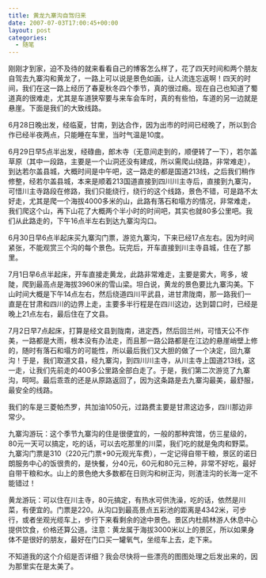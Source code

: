 ```yaml
---
title: 黄龙九寨沟自驾归来
date: 2007-07-03T17:00:45+00:00
layout: post
categories:
  - 随笔
---
```

刚刚才到家，迫不及待的就来看看自己的博客怎么样了，花了四天时间和两个朋友自驾去九寨沟和黄龙了，一路上可以说是景色如画，让人流连忘返啊！四天的时间，我们在这一路上经历了春夏秋冬四个季节，真的很过瘾。现在自己也知道了蜀道真的很难走，尤其是车道狭窄要与来车会车时，真的有些怕，车道的另一边就是悬崖。下面是我们的大致线路。

6月28日晚出发，经临夏，甘南，到达合作，因为出市的时间已经晚了，所以到合作已经半夜两点，只能睡在车里，当时气温是10度。
<!--more-->

6月29日早5点半出发，经碌曲，郎木寺（无意间走到的，顺便转了一下），若尔盖草原（其中一段路，主要是一个山洞还没有建成，所以需爬山绕路，非常难走），到达若尔盖县城，大概时间是中午吧，这一路走的都是国道213线，之后我们稍作修整，经若尔盖县城，本来是顺着213国道直接到四川川主寺后，直接到九寨沟，可惜川主寺路段在修路，我们只能绕行，绕行的这个线路，景色不错，可是路不太好走，尤其是爬一个海拔4000多米的山，此路有落石和塌方的情况，非常难走，我们爬这个山，再下山花了大概两个半小时的时间吧，其实也就80多公里吧。我们从此路走的，下午16点半左右到达九寨沟沟口。

6月30日早6点半起床买九寨沟门票，游览九寨沟，下来已经17点左右。因为时间紧张，不能观赏三个沟的每个景色。玩完后，开车直接到川主寺县城，住在了那里。

7月1日早6点半起床，开车直接走黄龙，此路非常难走，主要是雾大，弯多，坡陡，爬到最高点是海拔3960米的雪山梁。坦白说，黄龙的景色要比九寨沟美。下山时间大概是下午14点左右，然后绕道四川平武县，进甘肃陇南，那一路我们一直是在甘肃和四川的边界上走，主要多半行程是在四川这边，达到碧口时，已经是晚上21点左右，最后住在了文县。

7月2日早7点起床，打算是经文县到陇南，进定西，然后回兰州，可惜天公不作美，一路都是大雨，根本没有办法走，而且那一路公路都是在江边的悬崖峭壁上修的，随时有落石和塌方的可能性，所以最后我们又大胆的做了一个决定，回九寨沟！于是，我们取道文县，经九寨沟，到四川川主寺，从川主寺上国道213线，这一走，让我们先前走的400多公里路全部白走了。于是，我们第二次游览了九寨沟，呵呵。最后乖乖的还是从原路返回了，因为这条路是去九寨沟最美，最舒服，最安全的线路。

我们的车是三菱帕杰罗，共加油1050元，过路费主要是甘肃这边多，四川那边非常少。

九寨沟游玩：这个季节九寨沟的住是很便宜的，一般的那种宾馆，仿三星级的，80元一天可以搞定，吃的话，可以去吃那里的川菜，我们吃的就是兔肉和野菜。九寨沟门票是310（220元门票+90元观光车费），一定记得自带干粮，景区的诺日朗服务中心的饭很贵的，是快餐，分40元，60元和80元三种，非常不好吃，最好自带干粮和水。山上的景色绝大多数都在日则沟和树正沟，则渣洼沟的长海一定不能错过！

黄龙游玩：可以住在川主寺，80元搞定，有热水可供洗澡，吃的话，依然是川菜，有便宜的。门票是220。从沟口到最高景点五彩池的距离是4342米，可步行，或者坐观光缆车上，步行下来看剩余的途中景色。景区内杜鹃林游人休息中心提供饮食，价格还算公道。注意：黄龙属于海拔3000米以上的景区，所以如果身体不是很好的朋友，最好在门口买一罐氧气，坐缆车上去，走下来。

不知道我的这个介绍是否详细？我会尽快将一些漂亮的图图处理之后发出来的，因为那里实在是太美了。